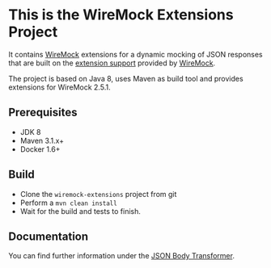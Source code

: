 # This is the WireMock Extensions Project

It contains  [WireMock](http://wiremock.org/) extensions for a dynamic mocking of JSON responses that are built on the [extension support](http://wiremock.org/docs/extending-wiremock/) provided by [WireMock](http://wiremock.org/).

The project is based on Java 8, uses Maven as build tool and provides extensions for WireMock 2.5.1.

## Prerequisites
- JDK 8
- Maven 3.1.x+
- Docker 1.6+

## Build
- Clone the `wiremock-extensions` project from git
- Perform a `mvn clean install`
- Wait for the build and tests to finish.

## Documentation
You can find further information under the [JSON Body Transformer](json-body-transformer.md).
